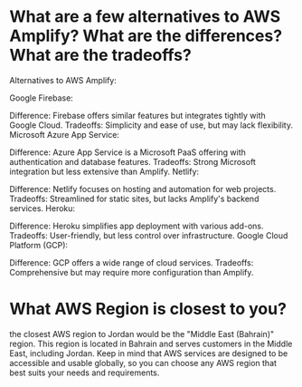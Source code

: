 # What are a few alternatives to AWS Amplify? What are the differences? What are the tradeoffs?

Alternatives to AWS Amplify:

Google Firebase:

Difference: Firebase offers similar features but integrates tightly with Google Cloud.
Tradeoffs: Simplicity and ease of use, but may lack flexibility.
Microsoft Azure App Service:

Difference: Azure App Service is a Microsoft PaaS offering with authentication and database features.
Tradeoffs: Strong Microsoft integration but less extensive than Amplify.
Netlify:

Difference: Netlify focuses on hosting and automation for web projects.
Tradeoffs: Streamlined for static sites, but lacks Amplify's backend services.
Heroku:

Difference: Heroku simplifies app deployment with various add-ons.
Tradeoffs: User-friendly, but less control over infrastructure.
Google Cloud Platform (GCP):

Difference: GCP offers a wide range of cloud services.
Tradeoffs: Comprehensive but may require more configuration than Amplify.

# What AWS Region is closest to you?
the closest AWS region to Jordan would be the "Middle East (Bahrain)" region. This region is located in Bahrain and serves customers in the Middle East, including Jordan. Keep in mind that AWS services are designed to be accessible and usable globally, so you can choose any AWS region that best suits your needs and requirements.